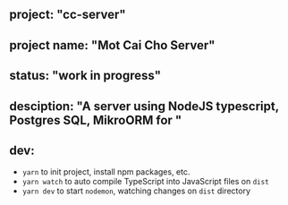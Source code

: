 ## project: "cc-server"
## project name: "Mot Cai Cho Server"
## status: "work in progress"

## desciption: "A server using NodeJS typescript, Postgres SQL, MikroORM for <Mot Cai Cho>"

## dev:
- `yarn` to init project, install npm packages, etc.
- `yarn watch` to auto compile TypeScript into JavaScript files on `dist`
- `yarn dev` to start `nodemon`, watching changes on `dist` directory
